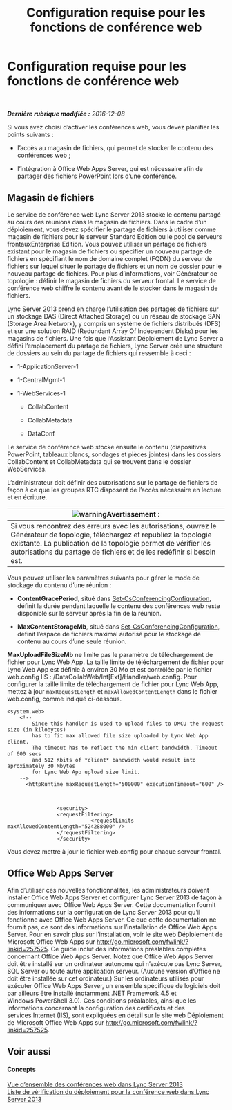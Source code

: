 ﻿---
title: Configuration requise pour les fonctions de conférence web
TOCTitle: Configuration requise pour les fonctions de conférence web
ms:assetid: 125f847c-58ab-450f-ae43-41219fd38477
ms:mtpsurl: https://technet.microsoft.com/fr-fr/library/JJ619171(v=OCS.15)
ms:contentKeyID: 49296319
ms.date: 12/10/2016
mtps_version: v=OCS.15
ms.translationtype: HT
---

# Configuration requise pour les fonctions de conférence web

 

_**Dernière rubrique modifiée :** 2016-12-08_

Si vous avez choisi d’activer les conférences web, vous devez planifier les points suivants :

  -   
    l’accès au magasin de fichiers, qui permet de stocker le contenu des conférences web ;

  -   
    l’intégration à Office Web Apps Server, qui est nécessaire afin de partager des fichiers PowerPoint lors d’une conférence.

## Magasin de fichiers

Le service de conférence web Lync Server 2013 stocke le contenu partagé au cours des réunions dans le magasin de fichiers. Dans le cadre d’un déploiement, vous devez spécifier le partage de fichiers à utiliser comme magasin de fichiers pour le serveur Standard Edition ou le pool de serveurs frontauxEnterprise Edition. Vous pouvez utiliser un partage de fichiers existant pour le magasin de fichiers ou spécifier un nouveau partage de fichiers en spécifiant le nom de domaine complet (FQDN) du serveur de fichiers sur lequel situer le partage de fichiers et un nom de dossier pour le nouveau partage de fichiers. Pour plus d’informations, voir Générateur de topologie : définir le magasin de fichiers du serveur frontal. Le service de conférence web chiffre le contenu avant de le stocker dans le magasin de fichiers.

Lync Server 2013 prend en charge l’utilisation des partages de fichiers sur un stockage DAS (Direct Attached Storage) ou un réseau de stockage SAN (Storage Area Network), y compris un système de fichiers distribués (DFS) et sur une solution RAID (Redundant Array Of Independent Disks) pour les magasins de fichiers. Une fois que l’Assistant Déploiement de Lync Server a défini l’emplacement du partage de fichiers, Lync Server crée une structure de dossiers au sein du partage de fichiers qui ressemble à ceci :

  - 1-ApplicationServer-1

  - 1-CentralMgmt-1

  - 1-WebServices-1
    
      - CollabContent
    
      - CollabMetadata
    
      - DataConf

Le service de conférence web stocke ensuite le contenu (diapositives PowerPoint, tableaux blancs, sondages et pièces jointes) dans les dossiers CollabContent et CollabMetadata qui se trouvent dans le dossier WebServices.

L’administrateur doit définir des autorisations sur le partage de fichiers de façon à ce que les groupes RTC disposent de l’accès nécessaire en lecture et en écriture.

<table>
<thead>
<tr class="header">
<th><img src="images/Gg412910.warning(OCS.15).gif" title="warning" alt="warning" />Avertissement :</th>
</tr>
</thead>
<tbody>
<tr class="odd">
<td>Si vous rencontrez des erreurs avec les autorisations, ouvrez le Générateur de topologie, téléchargez et republiez la topologie existante. La publication de la topologie permet de vérifier les autorisations du partage de fichiers et de les redéfinir si besoin est.</td>
</tr>
</tbody>
</table>


Vous pouvez utiliser les paramètres suivants pour gérer le mode de stockage du contenu d’une réunion :

  - **ContentGracePeriod**, situé dans [Set-CsConferencingConfiguration](https://docs.microsoft.com/en-us/powershell/module/skype/Set-CsConferencingConfiguration), définit la durée pendant laquelle le contenu des conférences web reste disponible sur le serveur après la fin de la réunion.

  - **MaxContentStorageMb**, situé dans [Set-CsConferencingConfiguration](https://docs.microsoft.com/en-us/powershell/module/skype/Set-CsConferencingConfiguration), définit l’espace de fichiers maximal autorisé pour le stockage de contenu au cours d’une seule réunion.

**MaxUploadFileSizeMb** ne limite pas le paramètre de téléchargement de fichier pour Lync Web App. La taille limite de téléchargement de fichier pour Lync Web App est définie à environ 30 Mo et est contrôlée par le fichier web.config IIS : /DataCollabWeb/Int\[Ext\]/Handler/web.config. Pour configurer la taille limite de téléchargement de fichier pour Lync Web App, mettez à jour `maxRequestLength` et `maxAllowedContentLength` dans le fichier web.config, comme indiqué ci-dessous.

    <system.web>
        <!-- 
            Since this handler is used to upload files to DMCU the request size (in kilobytes) 
            has to fit max allowed file size uploaded by Lync Web App client.
            The timeout has to reflect the min client bandwidth. Timeout of 600 secs 
            and 512 Kbits of *client* bandwidth would result into aproximately 30 Mbytes 
            for Lync Web App upload size limit.
        -->
          <httpRuntime maxRequestLength="500000" executionTimeout="600" />
    
    
    
                    <security>
                    <requestFiltering>
                               <requestLimits maxAllowedContentLength="524288000" />
                    </requestFiltering>
                    </security>

Vous devez mettre à jour le fichier web.config pour chaque serveur frontal.

## Office Web Apps Server

Afin d’utiliser ces nouvelles fonctionnalités, les administrateurs doivent installer Office Web Apps Server et configurer Lync Server 2013 de façon à communiquer avec Office Web Apps Server. Cette documentation fournit des informations sur la configuration de Lync Server 2013 pour qu’il fonctionne avec Office Web Apps Server. Ce que cette documentation ne fournit pas, ce sont des informations sur l’installation de Office Web Apps Server. Pour en savoir plus sur l’installation, voir le site web Déploiement de Microsoft Office Web Apps sur <http://go.microsoft.com/fwlink/?linkid=257525>. Ce guide inclut des informations préalables complètes concernant Office Web Apps Server. Notez que Office Web Apps Server doit être installé sur un ordinateur autonome qui n’exécute pas Lync Server, SQL Server ou toute autre application serveur. (Aucune version d’Office ne doit être installée sur cet ordinateur.) Sur les ordinateurs utilisés pour exécuter Office Web Apps Server, un ensemble spécifique de logiciels doit par ailleurs être installé (notamment .NET Framework 4.5 et Windows PowerShell 3.0). Ces conditions préalables, ainsi que les informations concernant la configuration des certificats et des services Internet (IIS), sont expliquées en détail sur le site web Déploiement de Microsoft Office Web Apps sur <http://go.microsoft.com/fwlink/?linkid=257525>.

## Voir aussi

#### Concepts

[Vue d’ensemble des conférences web dans Lync Server 2013](lync-server-2013-web-conferencing-overview.md)  
[Liste de vérification du déploiement pour la conférence web dans Lync Server 2013](lync-server-2013-deployment-checklist-for-web-conferencing.md)

